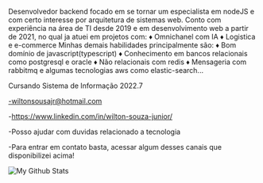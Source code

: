 Desenvolvedor backend focado em se tornar um especialista em nodeJS e com certo interesse por arquitetura de sistemas web.
Conto com experiência na área de TI desde 2019 e em desenvolvimento web a partir de 2021, no qual ja atuei em projetos com:
♦ Omnichanel com IA
♦ Logistica e e-commerce
Minhas demais habilidades principalmente são:
♦ Bom domínio de javascript(typescript)
♦ Conhecimento em bancos relacionais como postgresql e oracle
♦ Não relacionais com redis
♦ Mensageria com rabbitmq e algumas tecnologias aws como elastic-search...

Cursando Sistema de Informação 2022.7

-wiltonsousajr@hotmail.com

-https://www.linkedin.com/in/wilton-souza-junior/

-Posso ajudar com duvidas relacionado a tecnologia

-Para entrar em contato basta, acessar algum desses canais que disponibilizei acima!

<img align="center" src="https://github-readme-stats.vercel.app/api/top-langs/?username=abnerwillclefy&layout=compact&theme=radical" alt="My Github Stats">
